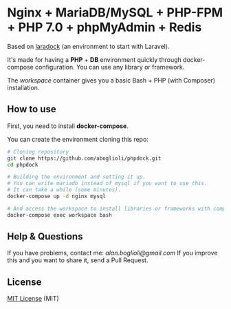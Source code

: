 # Nginx + MariaDB/MySQL + PHP-FPM + PHP 7.0 + phpMyAdmin + Redis

Based on [laradock](https://github.com/LaraDock/laradock) (an environment to
start with Laravel).

It's made for having a __PHP__ + __DB__ environment quickly through
docker-compose configuration. You can use any library or framework.

The _workspace_ container gives you a basic Bash + PHP (with Composer) installation.

## How to use
First, you need to install __docker-compose__.

You can create the environment cloning this repo:
```bash
# Cloning repository
git clone https://github.com/aboglioli/phpdock.git
cd phpdock

# Building the environment and setting it up.
# You can write mariadb instead of mysql if you want to use this.
# It can take a while (some minutes).
docker-compose up -d nginx mysql

# And access the workspace to install libraries or frameworks with composer
docker-compose exec workspace bash
```


## Help & Questions

If you have problems, contact me: _alan.boglioli@gmail.com_
If you improve this and you want to share it, send a Pull Request.


## License

[MIT License](https://github.com/aboglioli/aboglioli/blob/master/LICENSE) (MIT)

